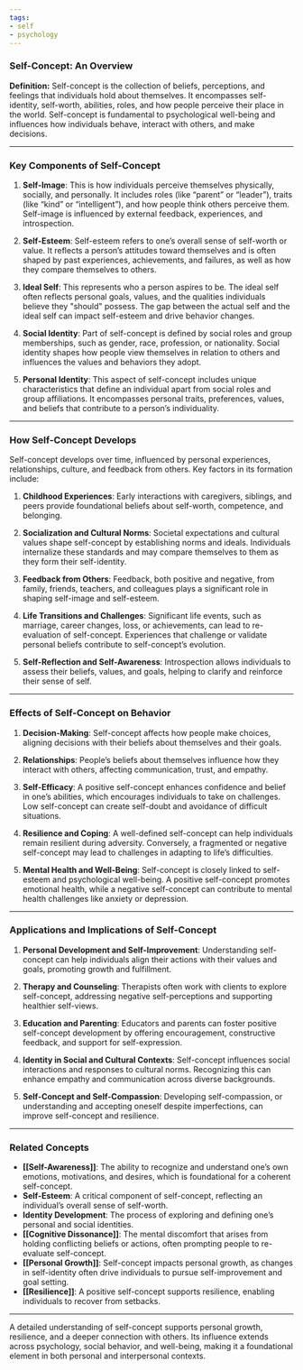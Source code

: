 ```yaml
---
tags:
- self
- psychology
---
```


### **Self-Concept: An Overview**

**Definition:**
Self-concept is the collection of beliefs, perceptions, and feelings that individuals hold about themselves. It encompasses self-identity, self-worth, abilities, roles, and how people perceive their place in the world. Self-concept is fundamental to psychological well-being and influences how individuals behave, interact with others, and make decisions.

---

### **Key Components of Self-Concept**

1. **Self-Image**:
    This is how individuals perceive themselves physically, socially, and personally. It includes roles (like “parent” or “leader”), traits (like “kind” or “intelligent”), and how people think others perceive them. Self-image is influenced by external feedback, experiences, and introspection.

2. **Self-Esteem**:
    Self-esteem refers to one’s overall sense of self-worth or value. It reflects a person’s attitudes toward themselves and is often shaped by past experiences, achievements, and failures, as well as how they compare themselves to others.

3. **Ideal Self**:
    This represents who a person aspires to be. The ideal self often reflects personal goals, values, and the qualities individuals believe they "should" possess. The gap between the actual self and the ideal self can impact self-esteem and drive behavior changes.

4. **Social Identity**:
    Part of self-concept is defined by social roles and group memberships, such as gender, race, profession, or nationality. Social identity shapes how people view themselves in relation to others and influences the values and behaviors they adopt.

5. **Personal Identity**:
    This aspect of self-concept includes unique characteristics that define an individual apart from social roles and group affiliations. It encompasses personal traits, preferences, values, and beliefs that contribute to a person’s individuality.

---

### **How Self-Concept Develops**

Self-concept develops over time, influenced by personal experiences, relationships, culture, and feedback from others. Key factors in its formation include:

1. **Childhood Experiences**:
    Early interactions with caregivers, siblings, and peers provide foundational beliefs about self-worth, competence, and belonging.

2. **Socialization and Cultural Norms**:
    Societal expectations and cultural values shape self-concept by establishing norms and ideals. Individuals internalize these standards and may compare themselves to them as they form their self-identity.

3. **Feedback from Others**:
    Feedback, both positive and negative, from family, friends, teachers, and colleagues plays a significant role in shaping self-image and self-esteem.

4. **Life Transitions and Challenges**:
    Significant life events, such as marriage, career changes, loss, or achievements, can lead to re-evaluation of self-concept. Experiences that challenge or validate personal beliefs contribute to self-concept’s evolution.

5. **Self-Reflection and Self-Awareness**:
    Introspection allows individuals to assess their beliefs, values, and goals, helping to clarify and reinforce their sense of self.

---

### **Effects of Self-Concept on Behavior**

1. **Decision-Making**:
    Self-concept affects how people make choices, aligning decisions with their beliefs about themselves and their goals.

2. **Relationships**:
    People’s beliefs about themselves influence how they interact with others, affecting communication, trust, and empathy.

3. **Self-Efficacy**:
    A positive self-concept enhances confidence and belief in one’s abilities, which encourages individuals to take on challenges. Low self-concept can create self-doubt and avoidance of difficult situations.

4. **Resilience and Coping**:
    A well-defined self-concept can help individuals remain resilient during adversity. Conversely, a fragmented or negative self-concept may lead to challenges in adapting to life’s difficulties.

5. **Mental Health and Well-Being**:
    Self-concept is closely linked to self-esteem and psychological well-being. A positive self-concept promotes emotional health, while a negative self-concept can contribute to mental health challenges like anxiety or depression.

---

### **Applications and Implications of Self-Concept**

1. **Personal Development and Self-Improvement**:
    Understanding self-concept can help individuals align their actions with their values and goals, promoting growth and fulfillment.

2. **Therapy and Counseling**:
    Therapists often work with clients to explore self-concept, addressing negative self-perceptions and supporting healthier self-views.

3. **Education and Parenting**:
    Educators and parents can foster positive self-concept development by offering encouragement, constructive feedback, and support for self-expression.

4. **Identity in Social and Cultural Contexts**:
    Self-concept influences social interactions and responses to cultural norms. Recognizing this can enhance empathy and communication across diverse backgrounds.

5. **Self-Concept and Self-Compassion**:
    Developing self-compassion, or understanding and accepting oneself despite imperfections, can improve self-concept and resilience.

---

### **Related Concepts**

- **[[Self-Awareness]]**: The ability to recognize and understand one’s own emotions, motivations, and desires, which is foundational for a coherent self-concept.
- **Self-Esteem**: A critical component of self-concept, reflecting an individual’s overall sense of self-worth.
- **Identity Development**: The process of exploring and defining one’s personal and social identities.
- **[[Cognitive Dissonance]]**: The mental discomfort that arises from holding conflicting beliefs or actions, often prompting people to re-evaluate self-concept.
- **[[Personal Growth]]**: Self-concept impacts personal growth, as changes in self-identity often drive individuals to pursue self-improvement and goal setting.
- **[[Resilience]]**: A positive self-concept supports resilience, enabling individuals to recover from setbacks.

---

A detailed understanding of self-concept supports personal growth, resilience, and a deeper connection with others. Its influence extends across psychology, social behavior, and well-being, making it a foundational element in both personal and interpersonal contexts.